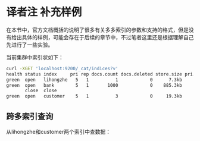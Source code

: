 # 译者注 补充样例

在本节中，官方文档概括的说明了很多有关多多索引的参数和支持的格式，但是没有给出具体的样例，可能会存在于后续的章节中，不过笔者这里还是根据理解自己先进行了一些实验。

当前集群中索引状如下：

```bash
curl -XGET 'localhost:9200/_cat/indices?v'
health status index     pri rep docs.count docs.deleted store.size pri.store.size 
green  open   lihongzhe   5   1          1            0      7.3kb          3.6kb 
green  open   bank        5   1       1000            0    885.3kb        442.6kb 
       close  close                                                               
green  open   customer    5   1          3            0     19.3kb          9.6kb 
```

## 跨多索引查询

从lihongzhe和customer两个索引中查数据：

```bash
